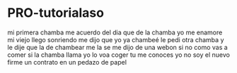 # PRO-tutorialaso
mi primera chamba me acuerdo del dia que de la chamba yo me enamore mi viejo llego sonriendo me dijo que yo ya chambeé le pedi otra chamba y le dije que la de chambear me la se me dijo de una webon si no como vas a comer si la chamba llama yo lo voa coger tu me conoces yo no soy el nuevo firme un contrato en un pedazo de papel 

